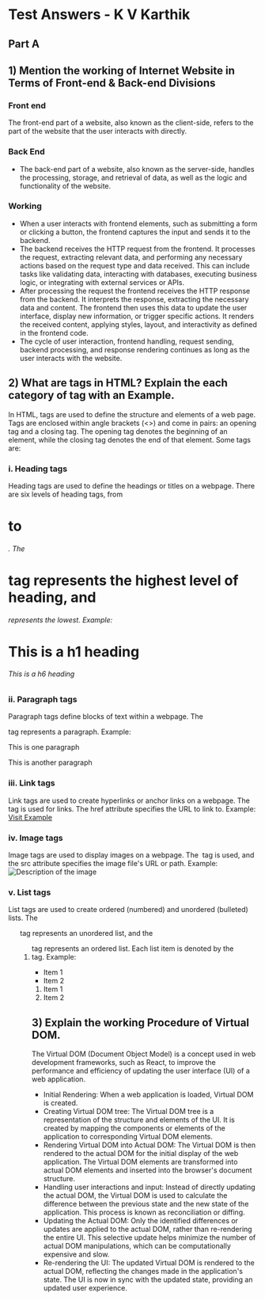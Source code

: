 # Test Answers - K V Karthik
## Part A
## 1) Mention the working of Internet Website in Terms of Front-end & Back-end Divisions
### Front end
The front-end part of a website, also known as the client-side, refers to the part of the website that the user interacts with directly. 

### Back End
- The back-end part of a website, also known as the server-side, handles the processing, storage, and retrieval of data, as well as the logic and functionality of the website. 

### Working
- When a user interacts with frontend elements, such as submitting a form or clicking a button, the frontend captures the input and sends it to the backend. 
- The backend receives the HTTP request from the frontend. It processes the request, extracting relevant data, and performing any necessary actions based on the request type and data received. This can include tasks like validating data, interacting with databases, executing business logic, or integrating with external services or APIs.
- After processing the request the frontend receives the HTTP response from the backend. It interprets the response, extracting the necessary data and content. The frontend then uses this data to update the user interface, display new information, or trigger specific actions. It renders the received content, applying styles, layout, and interactivity as defined in the frontend code.
- The cycle of user interaction, frontend handling, request sending, backend processing, and response rendering continues as long as the user interacts with the website.

## 2)  What are tags in HTML? Explain the each category of tag with an Example.
In HTML, tags are used to define the structure and elements of a web page. Tags are enclosed within angle brackets (<>) and come in pairs: an opening tag and a closing tag. The opening tag denotes the beginning of an element, while the closing tag denotes the end of that element. Some tags are:
### i. Heading tags
Heading tags are used to define the headings or titles on a webpage. There are six levels of heading tags, from <h1> to <h6>. The <h1> tag represents the highest level of heading, and <h6> represents the lowest. Example:
<h1>This is a h1 heading</h1>
<h6>This is a h6 heading</h6>

### ii. Paragraph tags
Paragraph tags define blocks of text within a webpage. The <p> tag represents a paragraph. Example:
<p>This is one paragraph</p>
<p>This is another paragraph</p>

### iii. Link tags
Link tags are used to create hyperlinks or anchor links on a webpage. The <a> tag is used for links. The href attribute specifies the URL to link to. Example:
<a href="https://www.example.com">Visit Example</a>

### iv. Image tags
Image tags are used to display images on a webpage. The <img> tag is used, and the src attribute specifies the image file's URL or path. Example:
<img src="image.jpg" alt="Description of the image">

### v. List tags
List tags are used to create ordered (numbered) and unordered (bulleted) lists. The <ul> tag represents an unordered list, and the <ol> tag represents an ordered list. Each list item is denoted by the <li> tag. Example:
<ul>
  <li>Item 1</li>
  <li>Item 2</li>
</ul>

<ol>
  <li>Item 1</li>
  <li>Item 2</li>
</ol>


## 3) Explain the working Procedure of Virtual DOM.
The Virtual DOM (Document Object Model) is a concept used in web development frameworks, such as React, to improve the performance and efficiency of updating the user interface (UI) of a web application.
- Initial Rendering: When a web application is loaded, Virtual DOM is created.
- Creating Virtual DOM tree: The Virtual DOM tree is a representation of the structure and elements of the UI. It is created by mapping the components or elements of the application to corresponding Virtual DOM elements.
- Rendering Virtual DOM into Actual DOM: The Virtual DOM is then rendered to the actual DOM for the initial display of the web application. The Virtual DOM elements are transformed into actual DOM elements and inserted into the browser's document structure.
- Handling user interactions and input: Instead of directly updating the actual DOM, the Virtual DOM is used to calculate the difference between the previous state and the new state of the application. This process is known as reconciliation or diffing.
- Updating the Actual DOM: Only the identified differences or updates are applied to the actual DOM, rather than re-rendering the entire UI. This selective update helps minimize the number of actual DOM manipulations, which can be computationally expensive and slow.
- Re-rendering the UI: The updated Virtual DOM is rendered to the actual DOM, reflecting the changes made in the application's state. The UI is now in sync with the updated state, providing an updated user experience.


